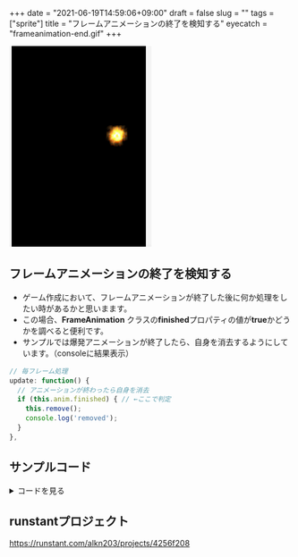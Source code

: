 +++
date = "2021-06-19T14:59:06+09:00"
draft = false
slug = ""
tags = ["sprite"]
title = "フレームアニメーションの終了を検知する"
eyecatch = "frameanimation-end.gif"
+++

![frameanimation-end](frameanimation-end.gif)

## フレームアニメーションの終了を検知する
* ゲーム作成において、フレームアニメーションが終了した後に何か処理をしたい時があるかと思いまます。
* この場合、**FrameAnimation** クラスの**finished**プロパティの値が**true**かどうかを調べると便利です。
* サンプルでは爆発アニメーションが終了したら、自身を消去するようにしています。（consoleに結果表示）

```js
// 毎フレーム処理
update: function() {
  // アニメーションが終わったら自身を消去
  if (this.anim.finished) { // ←ここで判定
    this.remove();
    console.log('removed');
  }
},
```

## サンプルコード
<details>
<summary>コードを見る</summary>

```js
// グローバルに展開
phina.globalize();
// アセット
var ASSETS = {
  // 画像
  image: {
    'explosion': 'https://cdn.jsdelivr.net/gh/alkn203/assets_etc@master/explosion.png',
  },
  // スプライトシート
  spritesheet: {
    'explosion_ss':
    {
      "frame": {
        "width": 20,
        "height": 20,
        "cols": 16,
        "rows": 1,
      },
      // アニメーション
      "animations" : {
        "start": {
          "frames": Array.range(16),
          "next": "",
          "frequency": 1,
        },
      }
    },
  },
};
// メインシーン
phina.define(`MainScene`, {
  // DisplaySceneを継承
  superClass: 'DisplayScene',
  // 初期化
  init: function() {
    // 親クラス初期化
    this.superInit();
    // 背景色
    this.backgroundColor = 'black';
    // グループ
    this.explosionGroup = DisplayElement().addChildTo(this);
  },
  // 毎フレーム処理
  update: function(app) {
    if (app.frame % 20 === 0) {
      // 爆発
      var explosion = Explosion().addChildTo(this.explosionGroup);
      explosion.x = Random.randint(0, 640);
      explosion.y = Random.randint(0, 960);
      explosion.blendMode = 'lighter';
    }
  },
});
// 爆発クラス
phina.define(`Explosion`, {
  // Spriteを継承
  superClass: 'Sprite',
  // 初期化
  init: function() {
    // 親クラスの初期化
    this.superInit('explosion', 20, 20);
    // SpriteSheetをスプライトにアタッチ
    var anim = FrameAnimation('explosion_ss').attachTo(this);
    // スプライトシートのサイズにフィットさせない
    anim.fit = false;
    //アニメーションを再生する
    anim.gotoAndPlay('start');
    // サイズ変更
    this.setSize(20*5, 20*5);
    // 参照用
    this.anim = anim;
  },
  // 毎フレーム処理
  update: function() {
    // アニメーションが終わったら自身を消去
    if (this.anim.finished) {
      this.remove();
      console.log('removed');
    }
  },
});
// メイン処理
phina.main(function() {
  // アプリケーションを生成
  var app = GameApp({
    assets: ASSETS,
    startLabel: 'main',
  });
  // 実行
  app.run();
});
```

</details>

## runstantプロジェクト
https://runstant.com/alkn203/projects/4256f208